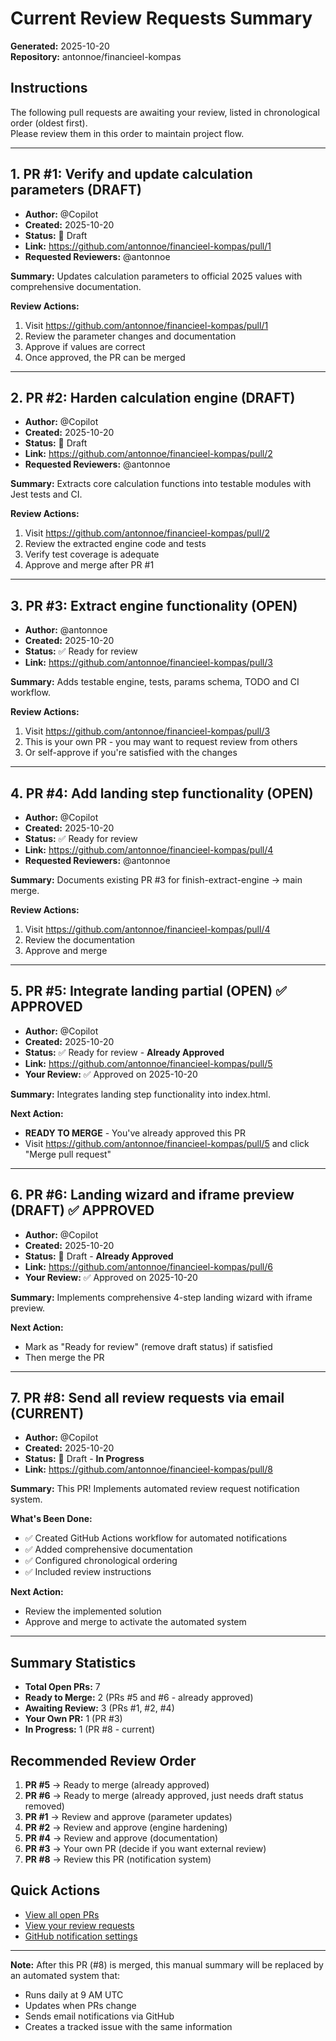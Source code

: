 # Current Review Requests Summary

**Generated:** 2025-10-20  
**Repository:** antonnoe/financieel-kompas

## Instructions

The following pull requests are awaiting your review, listed in chronological order (oldest first).  
Please review them in this order to maintain project flow.

---

## 1. PR #1: Verify and update calculation parameters (DRAFT)

- **Author:** @Copilot
- **Created:** 2025-10-20
- **Status:** 🚧 Draft
- **Link:** https://github.com/antonnoe/financieel-kompas/pull/1
- **Requested Reviewers:** @antonnoe

**Summary:** Updates calculation parameters to official 2025 values with comprehensive documentation.

**Review Actions:**
1. Visit https://github.com/antonnoe/financieel-kompas/pull/1
2. Review the parameter changes and documentation
3. Approve if values are correct
4. Once approved, the PR can be merged

---

## 2. PR #2: Harden calculation engine (DRAFT)

- **Author:** @Copilot
- **Created:** 2025-10-20
- **Status:** 🚧 Draft
- **Link:** https://github.com/antonnoe/financieel-kompas/pull/2
- **Requested Reviewers:** @antonnoe

**Summary:** Extracts core calculation functions into testable modules with Jest tests and CI.

**Review Actions:**
1. Visit https://github.com/antonnoe/financieel-kompas/pull/2
2. Review the extracted engine code and tests
3. Verify test coverage is adequate
4. Approve and merge after PR #1

---

## 3. PR #3: Extract engine functionality (OPEN)

- **Author:** @antonnoe
- **Created:** 2025-10-20
- **Status:** ✅ Ready for review
- **Link:** https://github.com/antonnoe/financieel-kompas/pull/3

**Summary:** Adds testable engine, tests, params schema, TODO and CI workflow.

**Review Actions:**
1. Visit https://github.com/antonnoe/financieel-kompas/pull/3
2. This is your own PR - you may want to request review from others
3. Or self-approve if you're satisfied with the changes

---

## 4. PR #4: Add landing step functionality (OPEN)

- **Author:** @Copilot
- **Created:** 2025-10-20
- **Status:** ✅ Ready for review
- **Link:** https://github.com/antonnoe/financieel-kompas/pull/4
- **Requested Reviewers:** @antonnoe

**Summary:** Documents existing PR #3 for finish-extract-engine → main merge.

**Review Actions:**
1. Visit https://github.com/antonnoe/financieel-kompas/pull/4
2. Review the documentation
3. Approve and merge

---

## 5. PR #5: Integrate landing partial (OPEN) ✅ APPROVED

- **Author:** @Copilot
- **Created:** 2025-10-20
- **Status:** ✅ Ready for review - **Already Approved**
- **Link:** https://github.com/antonnoe/financieel-kompas/pull/5
- **Your Review:** ✅ Approved on 2025-10-20

**Summary:** Integrates landing step functionality into index.html.

**Next Action:**
- **READY TO MERGE** - You've already approved this PR
- Visit https://github.com/antonnoe/financieel-kompas/pull/5 and click "Merge pull request"

---

## 6. PR #6: Landing wizard and iframe preview (DRAFT) ✅ APPROVED

- **Author:** @Copilot
- **Created:** 2025-10-20
- **Status:** 🚧 Draft - **Already Approved**
- **Link:** https://github.com/antonnoe/financieel-kompas/pull/6
- **Your Review:** ✅ Approved on 2025-10-20

**Summary:** Implements comprehensive 4-step landing wizard with iframe preview.

**Next Action:**
- Mark as "Ready for review" (remove draft status) if satisfied
- Then merge the PR

---

## 7. PR #8: Send all review requests via email (CURRENT)

- **Author:** @Copilot
- **Created:** 2025-10-20
- **Status:** 🚧 Draft - **In Progress**
- **Link:** https://github.com/antonnoe/financieel-kompas/pull/8

**Summary:** This PR! Implements automated review request notification system.

**What's Been Done:**
- ✅ Created GitHub Actions workflow for automated notifications
- ✅ Added comprehensive documentation
- ✅ Configured chronological ordering
- ✅ Included review instructions

**Next Action:**
- Review the implemented solution
- Approve and merge to activate the automated system

---

## Summary Statistics

- **Total Open PRs:** 7
- **Ready to Merge:** 2 (PRs #5 and #6 - already approved)
- **Awaiting Review:** 3 (PRs #1, #2, #4)
- **Your Own PR:** 1 (PR #3)
- **In Progress:** 1 (PR #8 - current)

## Recommended Review Order

1. **PR #5** → Ready to merge (already approved)
2. **PR #6** → Ready to merge (already approved, just needs draft status removed)
3. **PR #1** → Review and approve (parameter updates)
4. **PR #2** → Review and approve (engine hardening)
5. **PR #4** → Review and approve (documentation)
6. **PR #3** → Your own PR (decide if you want external review)
7. **PR #8** → Review this PR (notification system)

## Quick Actions

- [View all open PRs](https://github.com/antonnoe/financieel-kompas/pulls)
- [View your review requests](https://github.com/pulls/review-requested)
- [GitHub notification settings](https://github.com/settings/notifications)

---

**Note:** After this PR (#8) is merged, this manual summary will be replaced by an automated system that:
- Runs daily at 9 AM UTC
- Updates when PRs change
- Sends email notifications via GitHub
- Creates a tracked issue with the same information
